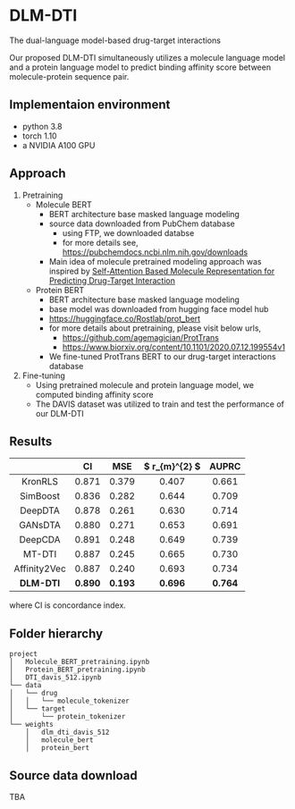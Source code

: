 # DLM-DTI

The dual-language model-based drug-target interactions

Our proposed DLM-DTI simultaneously utilizes a molecule language model and a protein language model to predict binding affinity score between molecule-protein sequence pair.



## Implementaion environment

- python 3.8
- torch 1.10
- a NVIDIA A100 GPU



## Approach

1. Pretraining
    - Molecule BERT
        - BERT architecture base masked language modeling
        - source data downloaded from PubChem database
            - using FTP, we downloaded databse
            - for more details see, https://pubchemdocs.ncbi.nlm.nih.gov/downloads
        - Main idea of molecule pretrained modeling approach was inspired by [Self-Attention Based Molecule Representation for Predicting Drug-Target Interaction](http://proceedings.mlr.press/v106/shin19a/shin19a.pdf)
    - Protein BERT
        - BERT architecture base masked language modeling
        - base model was downloaded from hugging face model hub
        - https://huggingface.co/Rostlab/prot_bert
        - for more details about pretraining, please visit below urls,
            - https://github.com/agemagician/ProtTrans
            - https://www.biorxiv.org/content/10.1101/2020.07.12.199554v1
        - We fine-tuned ProtTrans BERT to our drug-target interactions database
2. Fine-tuning
    - Using pretrained molecule and protein language model, we computed binding affinity score
    - The DAVIS dataset was utilized to train and test the performance of our DLM-DTI



## Results

|              |    CI     |    MSE    | $ r_{m}^{2} $ |   AUPRC   |
| :----------: | :-------: | :-------: | :-----------: | :-------: |
|   KronRLS    |   0.871   |   0.379   |     0.407     |   0.661   |
|   SimBoost   |   0.836   |   0.282   |     0.644     |   0.709   |
|   DeepDTA    |   0.878   |   0.261   |     0.630     |   0.714   |
|   GANsDTA    |   0.880   |   0.271   |     0.653     |   0.691   |
|   DeepCDA    |   0.891   |   0.248   |     0.649     |   0.739   |
|    MT-DTI    |   0.887   |   0.245   |     0.665     |   0.730   |
| Affinity2Vec |   0.887   |   0.240   |     0.693     |   0.734   |
| **DLM-DTI**  | **0.890** | **0.193** |   **0.696**   | **0.764** |

where CI is concordance index.



## Folder hierarchy

```
project
│   Molecule_BERT_pretraining.ipynb
│   Protein_BERT_pretraining.ipynb
│   DTI_davis_512.ipynb
└── data
│   └── drug
│   │   └── molecule_tokenizer
│   └── target
│       └── protein_tokenizer
└── weights
    │   dlm_dti_davis_512
    │   molecule_bert
    │   protein_bert
```



## Source data download

TBA
